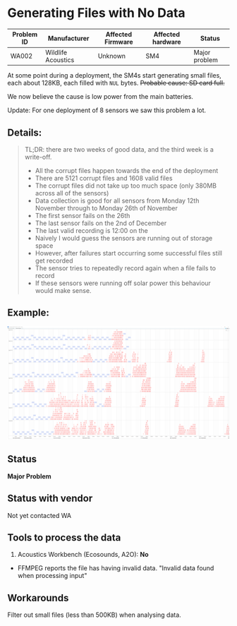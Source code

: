 # Generating Files with No Data

|Problem ID | Manufacturer      | Affected Firmware| Affected hardware | Status              |
|-----------|-------------------|------------------|-------------------|---------------------|
|WA002         |Wildlife Acoustics |      Unknown            |   SM4          |Major problem     |

At some point during a deployment, the SM4s start generating small files, each
about 128KB, each filled with `NUL` bytes. ~~Probable cause: SD card full.~~

We now believe the cause is low power from the main batteries.

Update: For one deployment of 8 sensors we saw this problem a lot.

## Details: 
> TL;DR: there are two weeks of good data, and the third week is a write-off.
> 
> - All the corrupt files happen towards the end of the deployment
> - There are 5121 corrupt files and 1608 valid files
> - The corrupt files did not take up too much space (only 380MB across all of the sensors)
> - Data collection is good for all sensors from Monday 12th November through to Monday 26th of November
> - The first sensor fails on the 26th
> - The last sensor fails on the 2nd of December
> - The last valid recording is 12:00 on the 
> - Naively I would guess the sensors are running out of storage space
> - However, after failures start occurring some successful files still get recorded
> - The sensor tries to repeatedly record again when a file fails to record
> - If these sensors were running off solar power this behaviour would make sense.

## Example:
![sm4_failures_empty_file.png](../media/sm4_failures_empty_file.png)


## Status

**Major Problem**

## Status with vendor

Not yet contacted WA

## Tools to process the data

1. Acoustics Workbench (Ecosounds, A2O): **No**
- FFMPEG reports the file has having invalid data. "Invalid data found
when processing input"

## Workarounds

Filter out small files (less than 500KB) when analysing data.
